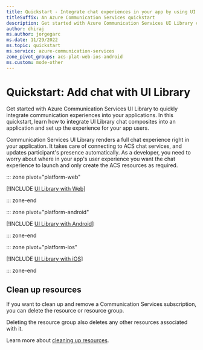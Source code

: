 ```yaml
---
title: Quickstart - Integrate chat experiences in your app by using UI Library
titleSuffix: An Azure Communication Services quickstart
description: Get started with Azure Communication Services UI Library composites to add Chat communication experiences to your applications.
author: dhiraj
ms.author: jorgegarc
ms.date: 11/29/2022
ms.topic: quickstart
ms.service: azure-communication-services
zone_pivot_groups: acs-plat-web-ios-android
ms.custom: mode-other
---
```


# Quickstart: Add chat with UI Library

Get started with Azure Communication Services UI Library to quickly integrate communication experiences into your applications. In this quickstart, learn how to integrate UI Library chat composites into an application and set up the experience for your app users.

Communication Services UI Library renders a full chat experience right in your application. It takes care of connecting to ACS chat services, and updates participant's presence automatically. As a developer, you need to worry about where in your app's user experience you want the chat experience to launch and only create the ACS resources as required.

::: zone pivot="platform-web"

[!INCLUDE [UI Library with Web](./includes/get-started-chat/web.md)]

::: zone-end

::: zone pivot="platform-android"

[!INCLUDE [UI Library with Android](./includes/get-started-chat/android.md)]

::: zone-end

::: zone pivot="platform-ios"

[!INCLUDE [UI Library with iOS](./includes/get-started-chat/ios.md)]

::: zone-end

## Clean up resources

If you want to clean up and remove a Communication Services subscription, you can delete the resource or resource group.

Deleting the resource group also deletes any other resources associated with it.

Learn more about [cleaning up resources](../create-communication-resource.md#clean-up-resources).